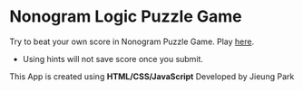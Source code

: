 # Nonogram Logic Puzzle Game
Try to beat your own score in Nonogram Puzzle Game. Play [here](https://mycmpt276.herokuapp.com/puzzlegame.html).
- Using hints will not save score once you submit.

This App is created using **HTML/CSS/JavaScript**
Developed by Jieung Park
